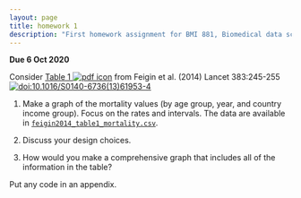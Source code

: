 ```yaml
---
layout: page
title: homework 1
description: "First homework assignment for BMI 881, Biomedical data science scholarly literature, on converting a table into a graph"
---
```


**Due 6 Oct 2020**

Consider [Table 1 ![pdf
icon](https://kbroman.org/BMI881/icons/pdf-icon.png)](assets/feigin2014_table1.pdf)
from Feigin et al. (2014) Lancet 383:245-255
[![doi:10.1016/S0140-6736(13)61953-4](https://kbroman.org/BMI881/icons/doi-icon.png)](https://doi.org/10.1016/S0140-6736(13)61953-4)

1. Make a graph of the mortality values (by age group, year, and country
income group). Focus on the rates and intervals.
The data are available in [`feigin2014_table1_mortality.csv`](assets/feigin2014_table1_mortality.csv).

2. Discuss your design choices.

3. How would you make a comprehensive graph that includes all of the
information in the table?

Put any code in an appendix.
